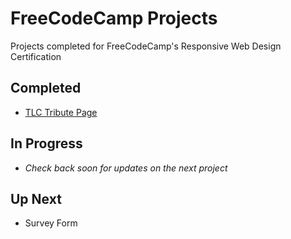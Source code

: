 # FreeCodeCamp Projects
 Projects completed for FreeCodeCamp's Responsive Web Design Certification
 
 ## Completed
 - [TLC Tribute Page](https://github.com/SheGeeks/FreeCodeCamp-Projects/blob/main/TributePage-README.md)
 
 ## In Progress
 - *Check back soon for updates on the next project*
 
 ## Up Next
- Survey Form
